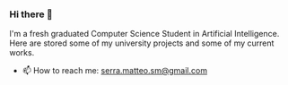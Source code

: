 ### Hi there 👋

I'm a fresh graduated Computer Science Student in Artificial Intelligence. Here are stored some of my university projects and some of my current works. 

- 📫 How to reach me: serra.matteo.sm@gmail.com
<!--
**srrmtt/srrmtt** is a ✨ _special_ ✨ repository because its `README.md` (this file) appears on your GitHub profile.

Here are some ideas to get you started:

- 🔭 I’m currently working on ...
- 🌱 I’m currently learning ...
- 👯 I’m looking to collaborate on ...
- 🤔 I’m looking for help with ...
- 💬 Ask me about ...
- 📫 How to reach me: ...
- 😄 Pronouns: ...
- ⚡ Fun fact: ...
-->
